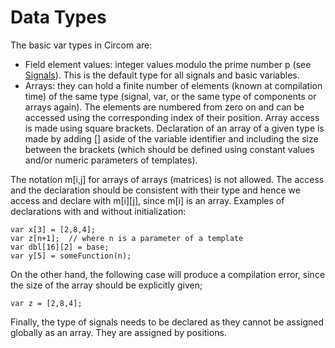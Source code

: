 # Data Types

The basic var types in Circom are:

* Field element values: integer values modulo the prime number p \(see [Signals](../signals/)\). This is the default type for all signals and basic variables.
* Arrays: they can hold a finite number of elements \(known at compilation time\) of the same type \(signal, var, or the same type of components or arrays again\). The elements are numbered from zero on and can be accessed using the corresponding index of their position. Array access is made using square brackets. Declaration of an array of a given type is made by adding \[\] aside of the variable identifier and including the size between the brackets \(which should be defined using constant values and/or numeric parameters of templates\).

The notation m\[i,j\] for arrays of arrays \(matrices\) is not allowed. The access and the declaration should be consistent with their type and hence we access and declare with m\[i\]\[j\], since m\[i\] is an array. Examples of declarations with and without initialization:

```text
var x[3] = [2,8,4];
var z[n+1];  // where n is a parameter of a template
var dbl[16][2] = base;
var y[5] = someFunction(n);
```

On the other hand, the following case will produce a compilation error, since the size of the array should be explicitly given;

```text
var z = [2,8,4];
```

Finally, the type of signals needs to be declared as they cannot be assigned globally as an array. They are assigned by positions.

